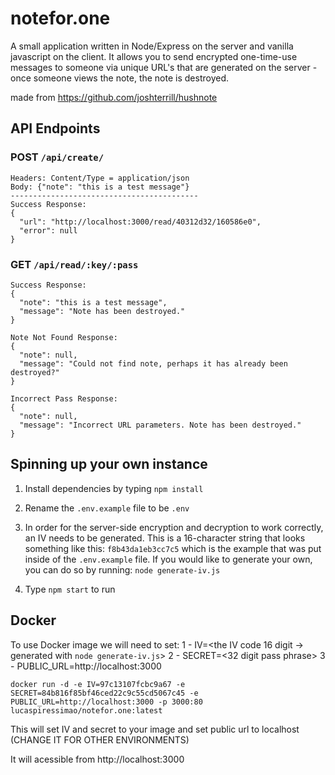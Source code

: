 # notefor.one

A small application written in Node/Express on the server and vanilla javascript on the client. It allows you to send encrypted one-time-use messages to someone via unique URL's that are generated on the server - once someone views the note, the note is destroyed.

made from https://github.com/joshterrill/hushnote

## API Endpoints

### POST `/api/create/`

```
Headers: Content/Type = application/json
Body: {"note": "this is a test message"}
------------------------------------------
Success Response:
{
  "url": "http://localhost:3000/read/40312d32/160586e0",
  "error": null
}
```

### GET `/api/read/:key/:pass`

```
Success Response:
{
  "note": "this is a test message",
  "message": "Note has been destroyed."
}

Note Not Found Response:
{
  "note": null,
  "message": "Could not find note, perhaps it has already been destroyed?"
}

Incorrect Pass Response:
{
  "note": null,
  "message": "Incorrect URL parameters. Note has been destroyed."
}
```

## Spinning up your own instance

1. Install dependencies by typing `npm install`

2. Rename the `.env.example` file to be `.env`

3. In order for the server-side encryption and decryption to work correctly, an IV needs to be generated. This is a 16-character string that looks something like this: `f8b43da1eb3cc7c5` which is the example that was put inside of the `.env.example` file. If you would like to generate your own, you can do so by running: `node generate-iv.js`

4. Type `npm start` to run

## Docker

To use Docker image we will need to set:
1 - IV=<the IV code 16 digit -> generated with `node generate-iv.js`>
2 - SECRET=<32 digit pass phrase>
3 - PUBLIC_URL=http://localhost:3000 <use yout custom domain if needed>

``` docker run -d -e IV=97c13107fcbc9a67 -e SECRET=84b816f85bf46ced22c9c55cd5067c45 -e PUBLIC_URL=http://localhost:3000 -p 3000:80 lucaspiressimao/notefor.one:latest ```

This will set IV and secret to your image and set public url to localhost (CHANGE IT FOR OTHER ENVIRONMENTS)

It will acessible from http://localhost:3000